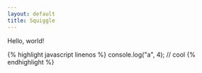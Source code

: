 ```yaml
---
layout: default
title: Squiggle
---
```


Hello, world!

{% highlight javascript linenos %}
console.log("a", 4);
// cool
{% endhighlight %}
